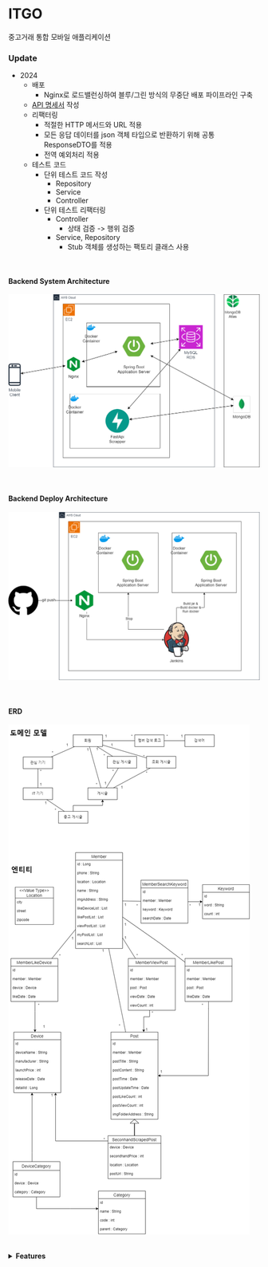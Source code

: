 # ITGO
중고거래 통합 모바일 애플리케이션

### Update

- 2024
  - 배포
    - Nginx로 로드밸런싱하여 블루/그린 방식의 무중단 배포 파이프라인 구축
  - [API 명세서](https://iamjeonjuho.notion.site/API-Doc-bc06ae45699542618be24db7850c249d?pvs=74) 작성
  - 리팩터링
    - 적절한 HTTP 메서드와 URL 적용
    - 모든 응답 데이터를 json 객체 타입으로 반환하기 위해 공통 ResponseDTO<T>를 적용
    - 전역 예외처리 적용
  - 테스트 코드
    - 단위 테스트 코드 작성
      - Repository
      - Service
      - Controller
    - 단위 테스트 리팩터링
      - Controller
        - 상태 검증 -> 행위 검증
      - Service, Repository
        - Stub 객체를 생성하는 팩토리 클래스 사용

<br/>

#### Backend System Architecture
![SystemArchitecture](./image/SystemArchitecture.drawio.png)

<br/>

#### Backend Deploy Architecture
![DeployArchitecture](./image/DeployArchitecture.drawio.png)

<br/>

#### ERD
![ERD](./image/gul_erd.drawio.png)

<br/>
<details markdown="1">
<summary><b> Features </b></summary>

<br/>

##### 애플리케이션 서버

- 회원
  - 회원가입 
- `프로필`
  - 프로필 조회
  - 프로필 수정
- `기기`
  - 전체 기기 리스트 조회
  - 기기 카테고리 조회
  - 카테고리별 기기 리스트 조회
  - 모바일 기기 정보 조회
  - 노트북 기기 정보 조회
- `중고 게시글`
  - 전체 게시글 리스트 조회
  - 좋아요한 게시글 리스트 조회
  - 카테고리별 게시글 리스트 조회
  - 위치별 게시글 리스트 조회
  - 게시글 세부 조회
  - 게시글 검색
    - 키워드로 검색
    - 최근 검색 키워드 리스트 조회
    - 검색 순위 조회
- `관심`
  - 관심 기기 등록
  - 관심 게시글 등록
  - 관심 위치 등록
  - 관심 기기 삭제
  - 관심 게시글 삭제
  - 관심 위치 삭제
  - 관심 기기 리스트 조회
  - 관심 게시글 리스트 조회
  - 관심 위치 리스트 조회
  - 관심 기기 검색
  - 관심 위치 검색

<br/>

`중고 거래 게시글 스크래퍼`
- 중고 거래 게시글 스크래핑
  - 게시글에서 GPT를 사용해 제품명 추출
  - 중복을 제외한 게시글 데이터베이스에 저장

<br/>


> 제가 구현한 기능을 표시했습니다.

</details>
